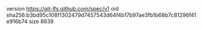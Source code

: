 version https://git-lfs.github.com/spec/v1
oid sha256:b3bd95c108f1302479d7457543d64f4b17b97ae3fb1b68b7c81296f41e916b74
size 8639
